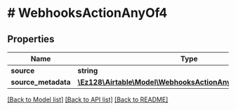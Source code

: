 # # WebhooksActionAnyOf4

## Properties

Name | Type | Description | Notes
------------ | ------------- | ------------- | -------------
**source** | **string** |  |
**source_metadata** | [**\Ez128\Airtable\Model\WebhooksActionAnyOf4SourceMetadata**](WebhooksActionAnyOf4SourceMetadata.md) |  |

[[Back to Model list]](../../README.md#models) [[Back to API list]](../../README.md#endpoints) [[Back to README]](../../README.md)
